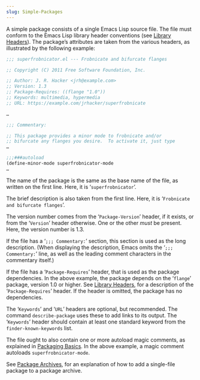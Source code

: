 ```yaml
---
slug: Simple-Packages
---
```


A simple package consists of a single Emacs Lisp source file. The file must conform to the Emacs Lisp library header conventions (see [Library Headers](Library-Headers)). The package’s attributes are taken from the various headers, as illustrated by the following example:

```lisp
;;; superfrobnicator.el --- Frobnicate and bifurcate flanges

;; Copyright (C) 2011 Free Software Foundation, Inc.
```

```lisp
;; Author: J. R. Hacker <jrh@example.com>
;; Version: 1.3
;; Package-Requires: ((flange "1.0"))
;; Keywords: multimedia, hypermedia
;; URL: https://example.com/jrhacker/superfrobnicate

…

;;; Commentary:

;; This package provides a minor mode to frobnicate and/or
;; bifurcate any flanges you desire.  To activate it, just type
…

;;;###autoload
(define-minor-mode superfrobnicator-mode
…
```

The name of the package is the same as the base name of the file, as written on the first line. Here, it is ‘`superfrobnicator`’.

The brief description is also taken from the first line. Here, it is ‘`Frobnicate and bifurcate flanges`’.

The version number comes from the ‘`Package-Version`’ header, if it exists, or from the ‘`Version`’ header otherwise. One or the other *must* be present. Here, the version number is 1.3.

If the file has a ‘`;;; Commentary:`’ section, this section is used as the long description. (When displaying the description, Emacs omits the ‘`;;; Commentary:`’ line, as well as the leading comment characters in the commentary itself.)

If the file has a ‘`Package-Requires`’ header, that is used as the package dependencies. In the above example, the package depends on the ‘`flange`’ package, version 1.0 or higher. See [Library Headers](Library-Headers), for a description of the ‘`Package-Requires`’ header. If the header is omitted, the package has no dependencies.

The ‘`Keywords`’ and ‘`URL`’ headers are optional, but recommended. The command `describe-package` uses these to add links to its output. The ‘`Keywords`’ header should contain at least one standard keyword from the `finder-known-keywords` list.

The file ought to also contain one or more autoload magic comments, as explained in [Packaging Basics](Packaging-Basics). In the above example, a magic comment autoloads `superfrobnicator-mode`.

See [Package Archives](Package-Archives), for an explanation of how to add a single-file package to a package archive.

